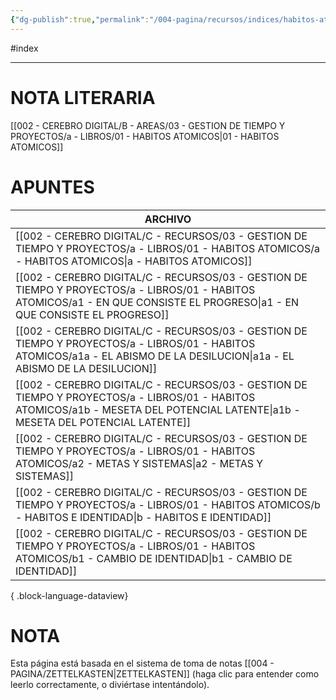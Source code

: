 ```yaml
---
{"dg-publish":true,"permalink":"/004-pagina/recursos/indices/habitos-atomicos/"}
---
```


#index

---

# NOTA LITERARIA
[[002 - CEREBRO DIGITAL/B - AREAS/03 - GESTION DE TIEMPO Y PROYECTOS/a - LIBROS/01 - HABITOS ATOMICOS\|01 - HABITOS ATOMICOS]]

# APUNTES
| ARCHIVO                                                                                                                                                                              |
| ------------------------------------------------------------------------------------------------------------------------------------------------------------------------------------ |
| [[002 - CEREBRO DIGITAL/C - RECURSOS/03 - GESTION DE TIEMPO Y PROYECTOS/a - LIBROS/01 - HABITOS ATOMICOS/a - HABITOS ATOMICOS\|a - HABITOS ATOMICOS]]                             |
| [[002 - CEREBRO DIGITAL/C - RECURSOS/03 - GESTION DE TIEMPO Y PROYECTOS/a - LIBROS/01 - HABITOS ATOMICOS/a1 - EN QUE CONSISTE EL PROGRESO\|a1 - EN QUE CONSISTE EL PROGRESO]]     |
| [[002 - CEREBRO DIGITAL/C - RECURSOS/03 - GESTION DE TIEMPO Y PROYECTOS/a - LIBROS/01 - HABITOS ATOMICOS/a1a - EL ABISMO DE LA DESILUCION\|a1a - EL ABISMO DE LA DESILUCION]]     |
| [[002 - CEREBRO DIGITAL/C - RECURSOS/03 - GESTION DE TIEMPO Y PROYECTOS/a - LIBROS/01 - HABITOS ATOMICOS/a1b - MESETA DEL POTENCIAL LATENTE\|a1b - MESETA DEL POTENCIAL LATENTE]] |
| [[002 - CEREBRO DIGITAL/C - RECURSOS/03 - GESTION DE TIEMPO Y PROYECTOS/a - LIBROS/01 - HABITOS ATOMICOS/a2 - METAS Y SISTEMAS\|a2 - METAS Y SISTEMAS]]                           |
| [[002 - CEREBRO DIGITAL/C - RECURSOS/03 - GESTION DE TIEMPO Y PROYECTOS/a - LIBROS/01 - HABITOS ATOMICOS/b - HABITOS E IDENTIDAD\|b - HABITOS E IDENTIDAD]]                       |
| [[002 - CEREBRO DIGITAL/C - RECURSOS/03 - GESTION DE TIEMPO Y PROYECTOS/a - LIBROS/01 - HABITOS ATOMICOS/b1 - CAMBIO DE IDENTIDAD\|b1 - CAMBIO DE IDENTIDAD]]                     |

{ .block-language-dataview}

# NOTA
Esta página está basada en el sistema de toma de notas [[004 - PAGINA/ZETTELKASTEN\|ZETTELKASTEN]] (haga clic para entender como leerlo correctamente, o diviértase intentándolo).
